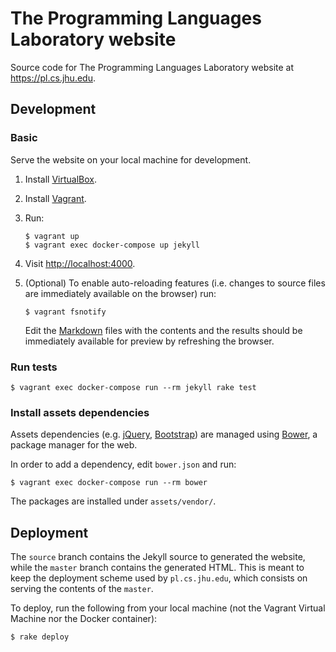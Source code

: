 The Programming Languages Laboratory website
============================================

Source code for The Programming Languages Laboratory website at
<https://pl.cs.jhu.edu>.

Development
-----------

### Basic

Serve the website on your local machine for development.

1. Install [VirtualBox][virtualbox].
2. Install [Vagrant][vagrant].
3. Run:

   ```console
   $ vagrant up
   $ vagrant exec docker-compose up jekyll
   ```

4. Visit <http://localhost:4000>.
5. (Optional) To enable auto-reloading features (i.e. changes to source files
   are immediately available on the browser) run:

   ```console
   $ vagrant fsnotify
   ```

   Edit the [Markdown][kramdown] files with the contents and the results should
   be immediately available for preview by refreshing the browser.

### Run tests

```console
$ vagrant exec docker-compose run --rm jekyll rake test
```

### Install assets dependencies

Assets dependencies (e.g. [jQuery][jquery], [Bootstrap][bootstrap]) are managed
using [Bower][bower], a package manager for the web.

In order to add a dependency, edit `bower.json` and run:

```console
$ vagrant exec docker-compose run --rm bower
```

The packages are installed under `assets/vendor/`.

Deployment
----------

The `source` branch contains the Jekyll source to generated the website, while
the `master` branch contains the generated HTML. This is meant to keep the
deployment scheme used by `pl.cs.jhu.edu`, which consists on serving the
contents of the `master`.

To deploy, run the following from your local machine (not the Vagrant Virtual
Machine nor the Docker container):

```console
$ rake deploy
```


[jekyll]: http://jekyllrb.com
[bower]: http://bower.io/
[jquery]: http://jquery.com/
[kramdown]: http://kramdown.gettalong.org/quickref.html
[bootstrap]: http://getbootstrap.com/
[virtualbox]: https://www.virtualbox.org/
[vagrant]: https://www.vagrantup.com/
